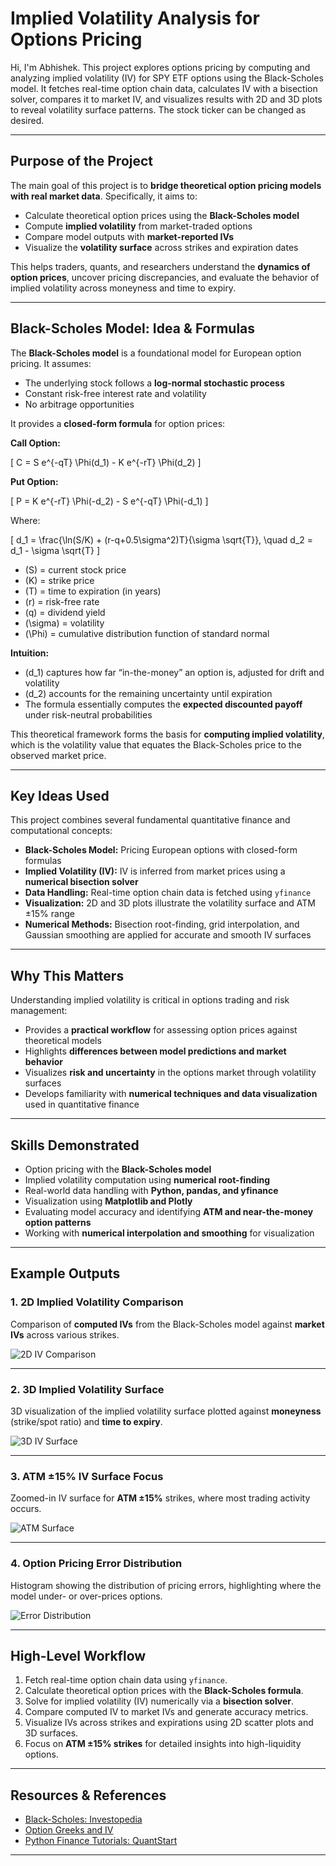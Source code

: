 # Implied Volatility Analysis for Options Pricing

Hi, I'm Abhishek. This project explores options pricing by computing and analyzing implied volatility (IV) for SPY ETF options using the Black-Scholes model. It fetches real-time option chain data, calculates IV with a bisection solver, compares it to market IV, and visualizes results with 2D and 3D plots to reveal volatility surface patterns. The stock ticker can be changed as desired.

---

## Purpose of the Project

The main goal of this project is to **bridge theoretical option pricing models with real market data**. Specifically, it aims to:

* Calculate theoretical option prices using the **Black-Scholes model**  
* Compute **implied volatility** from market-traded options  
* Compare model outputs with **market-reported IVs**  
* Visualize the **volatility surface** across strikes and expiration dates  

This helps traders, quants, and researchers understand the **dynamics of option prices**, uncover pricing discrepancies, and evaluate the behavior of implied volatility across moneyness and time to expiry.

---

## Black-Scholes Model: Idea & Formulas

The **Black-Scholes model** is a foundational model for European option pricing. It assumes:

* The underlying stock follows a **log-normal stochastic process**  
* Constant risk-free interest rate and volatility  
* No arbitrage opportunities  

It provides a **closed-form formula** for option prices:

**Call Option:**

\[
C = S e^{-qT} \Phi(d_1) - K e^{-rT} \Phi(d_2)
\]

**Put Option:**

\[
P = K e^{-rT} \Phi(-d_2) - S e^{-qT} \Phi(-d_1)
\]

Where:

\[
d_1 = \frac{\ln(S/K) + (r-q+0.5\sigma^2)T}{\sigma \sqrt{T}}, \quad d_2 = d_1 - \sigma \sqrt{T}
\]

- \(S\) = current stock price  
- \(K\) = strike price  
- \(T\) = time to expiration (in years)  
- \(r\) = risk-free rate  
- \(q\) = dividend yield  
- \(\sigma\) = volatility  
- \(\Phi\) = cumulative distribution function of standard normal  

**Intuition:**  

* \(d_1\) captures how far “in-the-money” an option is, adjusted for drift and volatility  
* \(d_2\) accounts for the remaining uncertainty until expiration  
* The formula essentially computes the **expected discounted payoff** under risk-neutral probabilities  

This theoretical framework forms the basis for **computing implied volatility**, which is the volatility value that equates the Black-Scholes price to the observed market price.

---

## Key Ideas Used

This project combines several fundamental quantitative finance and computational concepts:

* **Black-Scholes Model:** Pricing European options with closed-form formulas  
* **Implied Volatility (IV):** IV is inferred from market prices using a **numerical bisection solver**  
* **Data Handling:** Real-time option chain data is fetched using `yfinance`  
* **Visualization:** 2D and 3D plots illustrate the volatility surface and ATM ±15% range  
* **Numerical Methods:** Bisection root-finding, grid interpolation, and Gaussian smoothing are applied for accurate and smooth IV surfaces  

---

## Why This Matters

Understanding implied volatility is critical in options trading and risk management:

* Provides a **practical workflow** for assessing option prices against theoretical models  
* Highlights **differences between model predictions and market behavior**  
* Visualizes **risk and uncertainty** in the options market through volatility surfaces  
* Develops familiarity with **numerical techniques and data visualization** used in quantitative finance  

---

## Skills Demonstrated

* Option pricing with the **Black-Scholes model**  
* Implied volatility computation using **numerical root-finding**  
* Real-world data handling with **Python, pandas, and yfinance**  
* Visualization using **Matplotlib and Plotly**  
* Evaluating model accuracy and identifying **ATM and near-the-money option patterns**  
* Working with **numerical interpolation and smoothing** for visualization  

---

## Example Outputs

### 1. 2D Implied Volatility Comparison

Comparison of **computed IVs** from the Black-Scholes model against **market IVs** across various strikes.  

![2D IV Comparison](images/iv_comparison.png)

---

### 2. 3D Implied Volatility Surface

3D visualization of the implied volatility surface plotted against **moneyness** (strike/spot ratio) and **time to expiry**.  

![3D IV Surface](images/iv_surface.png)

---

### 3. ATM ±15% IV Surface Focus

Zoomed-in IV surface for **ATM ±15%** strikes, where most trading activity occurs.  

![ATM Surface](images/atm_surface.png)

---

### 4. Option Pricing Error Distribution

Histogram showing the distribution of pricing errors, highlighting where the model under- or over-prices options.  

![Error Distribution](images/price_error_hist.png)

---

## High-Level Workflow

1. Fetch real-time option chain data using `yfinance`.  
2. Calculate theoretical option prices with the **Black-Scholes formula**.  
3. Solve for implied volatility (IV) numerically via a **bisection solver**.  
4. Compare computed IV to market IVs and generate accuracy metrics.  
5. Visualize IVs across strikes and expirations using 2D scatter plots and 3D surfaces.  
6. Focus on **ATM ±15% strikes** for detailed insights into high-liquidity options.  

---

## Resources & References

* [Black-Scholes: Investopedia](https://www.investopedia.com/terms/b/blackscholes.asp)  
* [Option Greeks and IV](https://www.optionsplaybook.com/)  
* [Python Finance Tutorials: QuantStart](https://www.quantstart.com/articles/)  

---
